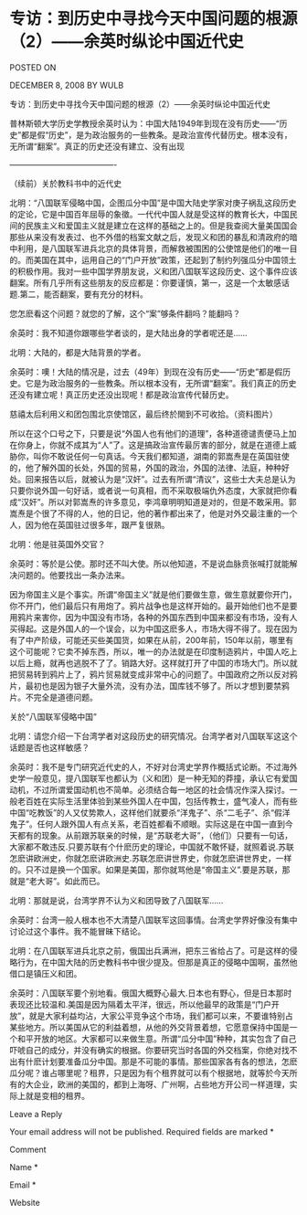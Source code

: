 # 专访：到历史中寻找今天中国问题的根源（2）——余英时纵论中国近代史  
POSTED ON

DECEMBER 8, 2008 BY WULB

专访：到历史中寻找今天中国问题的根源（2）——余英时纵论中国近代史

  普林斯顿大学历史学教授余英时认为：中国大陆1949年到现在没有历史——“历史”都是假“历史”，是为政治服务的一些教条。是政治宣传代替历史。根本没有，无所谓“翻案”。真正的历史还没有建立、没有出现

—————————————-

（续前）关於教科书中的近代史

北明：“八国联军侵略中国，企图瓜分中国”是中国大陆史学家对庚子祸乱这段历史的定论，它是中国百年屈辱的象徵。一代代中国人就是受这样的教育长大，中国民间的民族主义和爱国主义就是建立在这样的基础之上的。但是我查阅大量美国国会那些从来没有发表过、也不外借的档案文献之后，发现义和团的暴乱和清政府的暗中利用，是八国联军进兵北京的具体背景，而解救被围困的公使馆是他们的唯一目的。而美国在其中，运用自己的“门户开放”政策，还起到了制约列强瓜分中国领土的积极作用。我对一些中国学界朋友说，义和团八国联军这段历史、这个事件应该翻案。所有几乎所有这些朋友的反应都是：你要谨慎，第一，这是一个太敏感话题.第二，能否翻案，要有充分的材料。

您怎麽看这个问题？就您的了解，这个“案”够条件翻吗？能翻吗？

余英时：我不知道你跟哪些学者谈的，是大陆出身的学者呢还是……

北明：大陆的，都是大陆背景的学者。

余英时：噢！大陆的情况是，过去（49年）到现在没有历史——“历史”都是假历史。它是为政治服务的一些教条。所以根本没有，无所谓“翻案”。我们真正的历史还没有建立呢！真正历史还没出现呢！都是政治宣传代替历史。





慈禧太后利用义和团包围北京使馆区，最后终於閙到不可收拾。（资料图片）

所以在这个口号之下，只要是说“外国人也有他们的道理”，各种道德谴责便马上加在你身上，你就不成其为“人”了。这是搞政治宣传最厉害的部分，就是在道德上威胁你，叫你不敢说任何一句真话。今天我们都知道，湖南的郭嵩焘是在英国驻使的，他了解外国的长处，外国的贸易，外国的政治，外国的法律、法庭，种种好处。回来报告以后，就被认为是“汉奸”。过去有所谓“清议”，这些士大夫总是认为只要你说外国一句好话，或者说一句真相，而不采取极端仇外态度，大家就把你看成“汉奸”。所以对郭嵩焘的许多意见，李鸿章明明知道是对的，但是不敢采用。郭嵩焘是个很了不得的人，他的日记，他的著作都出来了，他是对外交最注重的一个人，因为他在英国驻过很多年，跟严复很熟。

北明：他是驻英国外交官？

余英时：等於是公使。那时还不叫大使。所以他知道，不是说血脉贲张喊打就能解决问题的。他要找出一条办法来。

因为帝国主义是个事实。所谓“帝国主义”就是他们要做生意，做生意就要你开门，你不开门，他们最后只有用炮了。鸦片战争也是这样开始的。最开始他们也不是要用鸦片来害你，因为中国没有市场，各种的外国东西到中国来都没有市场，没有人买得起。这是外国人的一个误会，以为中国这麽多人，市场大得不得了。现在因为有了中产阶级，可能还买些美国货，如果在从前，200年前，150年以前，哪里有这个可能呢？它卖不掉东西，所以，唯一的办法就是在印度制造鸦片，中国人吃上以后上瘾，就再也逃脱不了了。销路大好。这样就打开了中国的市场大门。所以就把贸易转到鸦片上了，鸦片贸易就变成非常中心的问题了。中国政府之所以反对鸦片，最初也是因为银子大量外流，没有办法，国库钱不够了。所以才想到要禁鸦片。不完全是道德问题。

关於“八国联军侵略中国”

北明：请您介绍一下台湾学者对这段历史的研究情况。台湾学者对八国联军这这个话题是否也这样敏感？

余英时：我不是专门研究近代史的人，不好对台湾史学界作概括式论断。不过海外史学一般意见，提八国联军也都认为（义和团）是一种无知的莽撞，承认它有爱国动机，不过所谓爱国动机也不简单。必须结合每一地区的社会情况作深入探讨。一般老百姓在实际生活里体验到某些外国人在中国，包括传教士，盛气凌人，而有些中国“吃教饭”的人又仗势欺人，这样他们就要杀“洋鬼子”、杀“二毛子”、杀“假洋鬼子”。任何人跟外国人有点关系，老百姓都看不顺眼。实际这是在中国一直到今天都有的现象。从前跟苏联亲的时候，是“苏联老大哥”，（他们）只要有一句话，大家都不敢违反.只要苏联有个什麽历史的理论，中国就不敢怀疑，就照着说.苏联怎麽讲欧洲史，你就怎麽讲欧洲史.苏联怎麽讲世界史，你就怎麽讲世界史，一样的。只不过是换一个国家。如果是美国，那你就骂他是“帝国主义”.要是苏联，那就是“老大哥”。如此而已。

北明：那就是说，台湾学界不认为义和团导致了八国联军……

余英时：台湾一般人根本也不大清楚八国联军这回事情。台湾史学界好像没有集中讨论过这个事件。我不能冒昧下结论。

北明：在八国联军进兵北京之前，俄国出兵满洲，把东三省给占了。可是这样的侵略行为，在中国大陆的历史教科书中很少提及。但那是真正的侵略中国啊，虽然他借口是镇压义和团。

余英时：八国联军要个别地看。俄国大概野心最大.日本也有野心，但是日本那时表现还比较温和.美国是因为隔着太平洋，很远，所以他最早的政策是“门户开放”，就是大家利益均沾，大家公平竞争这个市场，我们都可以来，不要谁特别占某些地方。所以美国从它的利益着想，从他的外交背景着想，它愿意保持中国是一个和平开放的地区。大家都可以来做生意。所谓“瓜分中国”种种，其实包含了自己吓唬自己的成分，并没有确实的根据。你要研究当时各国的外交档案，你绝对找不出有什麽计划要准备瓜分中国。那是不可能的事情。那些国家各有各的想法，怎麽瓜分呢？谁占哪里呢？租界，只是因为有个租界就可以有个根据地，就等於今天所有的大企业，欧洲的美国的，都到上海呀、广州啊，占些地方开公司一样道理，实际上就是变相的租界。

Leave a Reply

Your email address will not be published. Required fields are marked *

Comment

Name *

Email *

Website